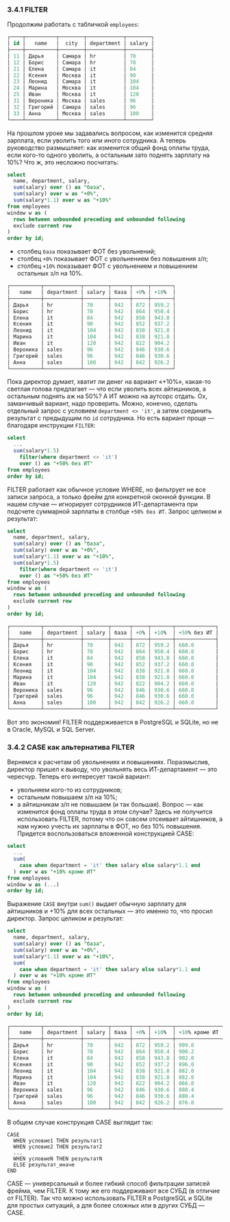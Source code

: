 ### 3.4.1 FILTER
Продолжим работать с табличкой `employees`:
```sql
┌────┬──────────┬────────┬────────────┬────────┐
│ id │   name   │  city  │ department │ salary │
├────┼──────────┼────────┼────────────┼────────┤
│ 11 │ Дарья    │ Самара │ hr         │ 70     │
│ 12 │ Борис    │ Самара │ hr         │ 78     │
│ 21 │ Елена    │ Самара │ it         │ 84     │
│ 22 │ Ксения   │ Москва │ it         │ 90     │
│ 23 │ Леонид   │ Самара │ it         │ 104    │
│ 24 │ Марина   │ Москва │ it         │ 104    │
│ 25 │ Иван     │ Москва │ it         │ 120    │
│ 31 │ Вероника │ Москва │ sales      │ 96     │
│ 32 │ Григорий │ Самара │ sales      │ 96     │
│ 33 │ Анна     │ Москва │ sales      │ 100    │
└────┴──────────┴────────┴────────────┴────────┘
```
На прошлом уроке мы задавались вопросом, как изменится средняя зарплата, если уволить того или иного сотрудника. А теперь руководство размышляет: как изменится общий фонд оплаты труда, если кого-то одного уволить, а остальным зато поднять зарплату на 10%?
Что ж, это несложно посчитать:
```sql
select
  name, department, salary,
  sum(salary) over () as "база",
  sum(salary) over w as "+0%",
  sum(salary*1.1) over w as "+10%"
from employees
window w as (
  rows between unbounded preceding and unbounded following
  exclude current row
)
order by id;
```
- столбец `база` показывает ФОТ без увольнений;
- столбец `+0%` показывает ФОТ с увольнением без повышения з/п;
- столбец `+10%` показывает ФОТ с увольнением и повышением остальных з/п на 10%.
```sql
┌──────────┬────────────┬────────┬──────┬─────┬───────┐
│   name   │ department │ salary │ база │ +0% │ +10%  │
├──────────┼────────────┼────────┼──────┼─────┼───────┤
│ Дарья    │ hr         │ 70     │ 942  │ 872 │ 959.2 │
│ Борис    │ hr         │ 78     │ 942  │ 864 │ 950.4 │
│ Елена    │ it         │ 84     │ 942  │ 858 │ 943.8 │
│ Ксения   │ it         │ 90     │ 942  │ 852 │ 937.2 │
│ Леонид   │ it         │ 104    │ 942  │ 838 │ 921.8 │
│ Марина   │ it         │ 104    │ 942  │ 838 │ 921.8 │
│ Иван     │ it         │ 120    │ 942  │ 822 │ 904.2 │
│ Вероника │ sales      │ 96     │ 942  │ 846 │ 930.6 │
│ Григорий │ sales      │ 96     │ 942  │ 846 │ 930.6 │
│ Анна     │ sales      │ 100    │ 942  │ 842 │ 926.2 │
└──────────┴────────────┴────────┴──────┴─────┴───────┘
```
Пока директор думает, хватит ли денег на вариант «+10%», какая-то светлая голова предлагает — что если уволить всех айтишников, а остальным поднять аж на 50%? А ИТ можно на аутсорс отдать. Ох, заманчивый вариант, надо проверить.
Можно, конечно, сделать отдельный запрос с условием `department <> 'it'`, а затем соединить результат с предыдущим по `id` сотрудника. Но есть вариант проще — благодаря инструкции `FILTER`:
```sql
select
  ...
  sum(salary*1.5)
    filter(where department <> 'it')
    over () as "+50% без ИТ"
from employees
order by id;
```
FILTER работает как обычное условие WHERE, но фильтрует не все записи запроса, а только фрейм для конкретной оконной функции. В нашем случае — игнорирует сотрудников ИТ-департамента при подсчете суммарной зарплаты в столбце `+50% без ИТ`.
Запрос целиком и результат:
```sql
select
  name, department, salary,
  sum(salary) over () as "база",
  sum(salary) over w as "+0%",
  sum(salary*1.1) over w as "+10%",
  sum(salary*1.5)
    filter(where department <> 'it')
    over () as "+50% без ИТ"
from employees
window w as (
  rows between unbounded preceding and unbounded following
  exclude current row
)
order by id;

┌──────────┬────────────┬────────┬──────┬─────┬───────┬─────────────┐
│   name   │ department │ salary │ база │ +0% │ +10%  │ +50% без ИТ │
├──────────┼────────────┼────────┼──────┼─────┼───────┼─────────────┤
│ Дарья    │ hr         │ 70     │ 942  │ 872 │ 959.2 │ 660.0       │
│ Борис    │ hr         │ 78     │ 942  │ 864 │ 950.4 │ 660.0       │
│ Елена    │ it         │ 84     │ 942  │ 858 │ 943.8 │ 660.0       │
│ Ксения   │ it         │ 90     │ 942  │ 852 │ 937.2 │ 660.0       │
│ Леонид   │ it         │ 104    │ 942  │ 838 │ 921.8 │ 660.0       │
│ Марина   │ it         │ 104    │ 942  │ 838 │ 921.8 │ 660.0       │
│ Иван     │ it         │ 120    │ 942  │ 822 │ 904.2 │ 660.0       │
│ Вероника │ sales      │ 96     │ 942  │ 846 │ 930.6 │ 660.0       │
│ Григорий │ sales      │ 96     │ 942  │ 846 │ 930.6 │ 660.0       │
│ Анна     │ sales      │ 100    │ 942  │ 842 │ 926.2 │ 660.0       │
└──────────┴────────────┴────────┴──────┴─────┴───────┴─────────────┘
```
Вот это экономия!
FILTER поддерживается в PostgreSQL и SQLite, но не в Oracle, MySQL и SQL Server.

### 3.4.2 CASE как альтернатива FILTER
Вернемся к расчетам об увольнениях и повышениях. Поразмыслив, директор пришел к выводу, что увольнять весь ИТ-департамент — это чересчур. Теперь его интересует такой вариант:
- увольняем кого-то из сотрудников;
- остальным повышаем з/п на 10%;
- а айтишникам з/п не повышаем (и так большая).
Вопрос — как изменится фонд оплаты труда в этом случае?
Здесь не получится использовать FILTER, потому что он совсем отсеивает айтишников, а нам нужно учесть их зарплаты в ФОТ, но без 10% повышения. Придется воспользоваться вложенной конструкцией CASE:
```sql
select
  ...
  sum(
    case when department = 'it' then salary else salary*1.1 end
  ) over w as "+10% кроме ИТ"
from employees
window w as (...)
order by id;
```
Выражение `CASE` внутри `sum()` выдает обычную зарплату для айтишников и +10% для всех остальных — это именно то, что просил директор.
Запрос целиком и результат:
```sql
select
  name, department, salary,
  sum(salary) over () as "база",
  sum(salary) over w as "+0%",
  sum(salary*1.1) over w as "+10%",
  sum(
    case when department = 'it' then salary else salary*1.1 end
  ) over w as "+10% кроме ИТ"
from employees
window w as (
  rows between unbounded preceding and unbounded following
  exclude current row
)
order by id;

┌──────────┬────────────┬────────┬──────┬─────┬───────┬───────────────┐
│   name   │ department │ salary │ база │ +0% │ +10%  │ +10% кроме ИТ │
├──────────┼────────────┼────────┼──────┼─────┼───────┼───────────────┤
│ Дарья    │ hr         │ 70     │ 942  │ 872 │ 959.2 │ 909.0         │
│ Борис    │ hr         │ 78     │ 942  │ 864 │ 950.4 │ 900.2         │
│ Елена    │ it         │ 84     │ 942  │ 858 │ 943.8 │ 902.0         │
│ Ксения   │ it         │ 90     │ 942  │ 852 │ 937.2 │ 896.0         │
│ Леонид   │ it         │ 104    │ 942  │ 838 │ 921.8 │ 882.0         │
│ Марина   │ it         │ 104    │ 942  │ 838 │ 921.8 │ 882.0         │
│ Иван     │ it         │ 120    │ 942  │ 822 │ 904.2 │ 866.0         │
│ Вероника │ sales      │ 96     │ 942  │ 846 │ 930.6 │ 880.4         │
│ Григорий │ sales      │ 96     │ 942  │ 846 │ 930.6 │ 880.4         │
│ Анна     │ sales      │ 100    │ 942  │ 842 │ 926.2 │ 876.0         │
└──────────┴────────────┴────────┴──────┴─────┴───────┴───────────────┘
```
В общем случае конструкция CASE выглядит так:
```http
CASE
  WHEN условие1 THEN результат1
  WHEN условие2 THEN результат2
  ...
  WHEN условиеN THEN результатN
  ELSE результат_иначе
END
```
CASE — универсальный и более гибкий способ фильтрации записей фрейма, чем FILTER. К тому же его поддерживают все СУБД (в отличие от FILTER). Так что можно использовать FILTER в PostgreSQL и SQLite для простых ситуаций, а для более сложных или в других СУБД — CASE.